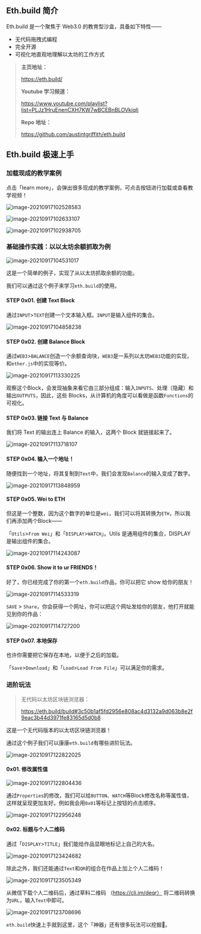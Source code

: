 ## Eth.build 简介

Eth.build 是一个聚焦于 Web3.0 的教育型沙盒，具备如下特性——

- 无代码拖拽式编程
- 完全开源
- 可视化地直观地理解以太坊的工作方式

> **主页地址：**
>
> https://eth.build/
>
> **Youtube 学习频道：**
>
> https://www.youtube.com/playlist?list=PLJz1HruEnenCXH7KW7wBCEBnBLOVkiqIi
>
> **Repo 地址：**
>
> https://github.com/austintgriffith/eth.build

## Eth.build 极速上手

### 加载现成的教学案例

点击「learn more」，会弹出很多现成的教学案例，可点击按钮进行加载或查看教学视频！

![image-20210917102528583](https://tva1.sinaimg.cn/large/008i3skNgy1gulyz5cppuj60c3039wed02.jpg)

![image-20210917102633107](https://tva1.sinaimg.cn/large/008i3skNgy1gulyz7rehbj61hc0g3gpb02.jpg)

![image-20210917102938705](https://tva1.sinaimg.cn/large/008i3skNgy1gulyza3jq4j61hb0qvn0e02.jpg)

### 基础操作实践：以以太坊余额抓取为例

![image-20210917104531017](https://tva1.sinaimg.cn/large/008i3skNgy1gulyz79y71j60os09ywet02.jpg)

这是一个简单的例子，实现了从以太坊抓取余额的功能。

我们可以通过这个例子来学习`eth.build`的使用。

#### STEP 0x01. 创建 Text Block

通过`INPUT`>`TEXT`创建一个文本输入框。`INPUT`是输入组件的集合。

![image-20210917104858238](https://tva1.sinaimg.cn/large/008i3skNgy1gulyz6qx2oj604e07gglh02.jpg)

#### STEP 0x02. 创建 Balance Block

通过`WEB3`>`BALANCE`创造一个余额查询块，`WEB3`是一系列以太坊`WEB3`功能的实现，和`ether.js`中的实现等价。

![image-20210917113330225](https://tva1.sinaimg.cn/large/008i3skNgy1gulyz324ksj605502xglf02.jpg)

观察这个Block，会发现抽象来看它由三部分组成：输入`INPUTS`、处理（隐藏）和输出`OUTPUTS`，因此，这些 Blocks，从计算机的角度可以看做是函数`Functions`的可视化。

#### STEP 0x03. 链接 Text 与 Balance

我们将 Text 的输出连上 Balance 的输入，这两个 Block 就链接起来了。

![image-20210917113718107](https://tva1.sinaimg.cn/large/008i3skNgy1gulyz4wvatj60gr0473yh02.jpg)

#### STEP 0x04. 输入一个地址！

随便找到一个地址，将其复制到`Text`中，我们会发现`Balance`的输入变成了数字。

![image-20210917113848959](https://tva1.sinaimg.cn/large/008i3skNgy1gulyz9kg4cj60gj0413yj02.jpg)

#### STEP 0x05. Wei to ETH

但这是一个整数，因为这个数字的单位是`wei`，我们可以将其转换为`ETH`，所以我们再添加两个Block——

「`Utils`>`From Wei`」和「`DISPLAY`>`WATCH`」。Utils 是通用组件的集合，DISPLAY 是输出组件的集合。

![image-20210917114243087](https://tva1.sinaimg.cn/large/008i3skNgy1gulyz858zej60rn085aad02.jpg)

#### STEP 0x06. Show it to ur FRIENDS！

好了，你已经完成了你的第一个`eth.build`作品，你可以把它 show 给你的朋友！

![image-20210917114533319](https://tva1.sinaimg.cn/large/008i3skNgy1gulyzahxbzj60bz01pa9x02.jpg)

`SAVE` > `Share`，你会获得一个网址，你可以把这个网址发给你的朋友，他打开就能见到你的作品：

![image-20210917114727200](https://tva1.sinaimg.cn/large/008i3skNgy1gulyz964j5j60m00mmq4l02.jpg)

#### STEP 0x07. 本地保存

也许你需要把它保存在本地，以便于之后的加载。

「`Save`>`Download`」和「`Load`>`Load From File`」可以满足你的需求。

### 进阶玩法

> 无代码以太坊区块链浏览器：
>
> https://eth.build/build#3c50b1af5fd2956e808ac4d3132a9d063b8e2f9eac3b44d3971fe83165d5d0b8

这是一个无代码版本的以太坊区块链浏览器！

通过这个例子我们可以康康`eth.build`有哪些进阶玩法。

![image-20210917122822025](https://tva1.sinaimg.cn/large/008i3skNgy1gulyz3nuz3j61ck0ntjv202.jpg)

#### 0x01. 修改属性值

![image-20210917122804436](https://tva1.sinaimg.cn/large/008i3skNgy1gulyz2irhij609c076jrf02.jpg)

通过`Properties`的修改，我们可以给`BUTTON`、`WATCH`等Block修改名称等属性值，这样就呈现更加友好。例如我会用`0x01`等标记上按钮的点击顺序。

![image-20210917122956248](https://tva1.sinaimg.cn/large/008i3skNgy1gulyz4jl8pj60p40brjsa02.jpg)

#### 0x02. 标题与个人二维码

通过「`DISPLAY`>`TITLE`」我们能给作品显眼地标记上自己的大名。

![image-20210917123424682](https://tva1.sinaimg.cn/large/008i3skNgy1gulyz8n1rwj60hc026t8m02.jpg)

除此之外，我们还能通过`Text`和`QR`的组合在作品上加上个人二维码！

![image-20210917123505349](https://tva1.sinaimg.cn/large/008i3skNgy1gulyz5v0ymj60bl07iglv02.jpg)

从微信下载个人二维码后，通过草料二维码 （https://cli.im/deqr） 将二维码转换为`URL`，输入`Text`中即可。

![image-20210917123708696](https://tva1.sinaimg.cn/large/008i3skNgy1gulyz6fe6ej60t209c75302.jpg)



`eth.build`快速上手就到这里，这个「神器」还有很多玩法可以挖掘🤩。

